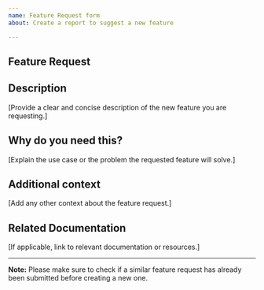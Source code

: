 ```yaml
---
name: Feature Request form
about: Create a report to suggest a new feature

---
```


## Feature Request

## Description
[Provide a clear and concise description of the new feature you are requesting.]

## Why do you need this?
[Explain the use case or the problem the requested feature will solve.]

## Additional context
[Add any other context about the feature request.]

## Related Documentation
[If applicable, link to relevant documentation or resources.]

---

**Note:** Please make sure to check if a similar feature request has already been submitted before creating a new one.
